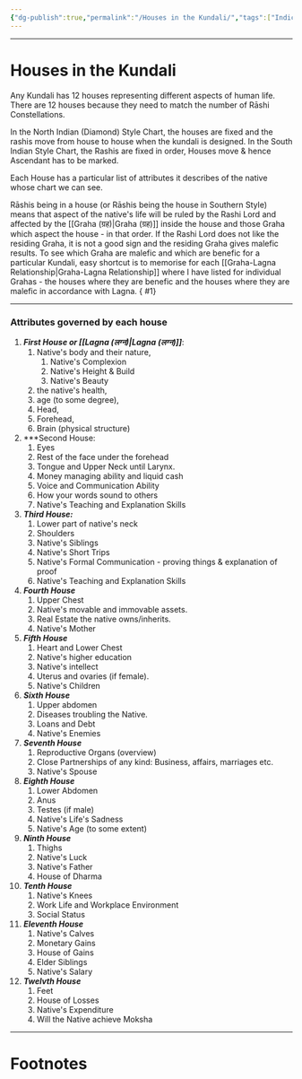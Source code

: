 ```yaml
---
{"dg-publish":true,"permalink":"/Houses in the Kundali/","tags":["IndicCulture"]}
---
```



---
# Houses in the Kundali
Any Kundali has 12 houses representing different aspects of human life.
There are 12 houses because they need to match the number of Rāshi Constellations.

In the North Indian (Diamond) Style Chart, the houses are fixed and the rashis move from house to house when the kundali is designed.
In the South Indian Style Chart, the Rashis are fixed in order, Houses move & hence Ascendant has to be marked.

Each House has a particular list of attributes it describes of the native whose chart we can see.

Rāshis being in a house (or Rāshis being the house in Southern Style) means that aspect of the native's life will be ruled by the Rashi Lord and affected by the [[Graha (ग्रह)\|Graha (ग्रह)]] inside the house and those Graha which aspect the house - in that order. If the Rashi Lord does not like the residing Graha, it is not a good sign and the residing Graha gives malefic results. To see which Graha are malefic and which are benefic for a particular Kundali, easy shortcut is to memorise for each [[Graha-Lagna Relationship\|Graha-Lagna Relationship]] where I have listed for individual Grahas - the houses where they are benefic and the houses where they are malefic in accordance with Lagna.
{ #1}


---
### Attributes governed by each house
1. ***First House or [[Lagna (लग्न)\|Lagna (लग्न)]]***: 
	1. Native's body and their nature,
		1. Native's Complexion
		2. Native's Height & Build
		3. Native's Beauty
	2. the native's health, 
	3. age (to some degree), 
	4. Head, 
	5. Forehead, 
	6. Brain (physical structure)
2. ***Second House:
	1. Eyes
	2. Rest of the face under the forehead
	3. Tongue and Upper Neck until Larynx.
	4. Money managing ability and liquid cash
	5. Voice and Communication Ability
	6. How your words sound to others
	7. Native's Teaching and Explanation Skills
3. ***Third House:***
	1. Lower part of native's neck
	2. Shoulders
	3. Native's Siblings
	4. Native's Short Trips
	5. Native's Formal Communication - proving things & explanation of proof
	6. Native's Teaching and Explanation Skills
4. ***Fourth House***
	1. Upper Chest
	2. Native's movable and immovable assets.
	3. Real Estate the native owns/inherits.
	4. Native's Mother
5. ***Fifth House***
	1. Heart and Lower Chest
	2. Native's higher education
	3. Native's intellect
	4. Uterus and ovaries (if female).
	5. Native's Children
6. ***Sixth House***
	1. Upper abdomen
	2. Diseases troubling the Native.
	3. Loans and Debt
	4. Native's Enemies
7. ***Seventh House***
	1. Reproductive Organs (overview)
	2. Close Partnerships of any kind: Business, affairs, marriages etc.
	3. Native's Spouse
8. ***Eighth House***
	1. Lower Abdomen
	2. Anus
	3. Testes (if male)
	4. Native's Life's Sadness
	5. Native's Age (to some extent)
9. ***Ninth House***
	1. Thighs
	2. Native's Luck
	3. Native's Father
	4. House of Dharma
10. ***Tenth House***
	1. Native's Knees
	2. Work Life and Workplace Environment
	3. Social Status
11. ***Eleventh House***
	1. Native's Calves
	2. Monetary Gains
	3. House of Gains
	4. Elder Siblings
	5. Native's Salary
12. ***Twelvth House***
	1. Feet
	2. House of Losses
	3. Native's Expenditure
	4. Will the Native achieve Moksha

---
# Footnotes